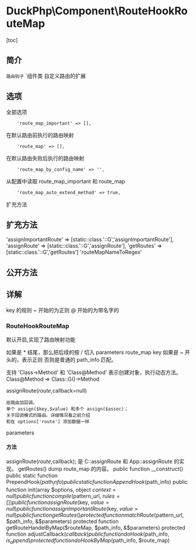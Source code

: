 # DuckPhp\Component\RouteHookRouteMap
[toc]

## 简介

`路由钩子` `组件类 自定义路由的扩展

## 选项
全部选项

        'route_map_important' => [],
在默认路由前执行的路由映射

        'route_map' => [],
在默认路由失败后执行的路由映射

        'route_map_by_config_name' => '',
从配置中读取  route_map_important 和 route_map

        'route_map_auto_extend_method' => true,
扩充方法

## 扩充方法

'assignImportantRoute' => [static::class.'::G','assignImportantRoute'],
'assignRoute' => [static::class.'::G','assignRoute'],
'getRoutes' => [static::class.'::G','getRoutes']
'routeMapNameToRegex'

## 公开方法


## 详解
key 的规则
~  开始的为正则
@ 开始的为带名字的

### RouteHookRouteMap

默认开启,实现了路由映射功能

如果是 * 结尾，那么把后续的按 / 切入 parameters
route_map key 如果是 ~ 开头的，表示正则
否则是普通的 path_info 匹配。

支持 'Class->Method' 和 'Class@Method'  表示创建对象，执行动态方法。
Class@Method => Class::G()->Method

assignRoute($route,$callback=null)

    给路由加回调。
    单个 assign($key,$value) 和多个 assign($assoc)；
    关于回调模式的路由。详细情况看之前介绍
    和在 options['route'] 添加数据一样
parameters 

#### 方法
assignRoute($route,$callback); 
    是 C::assignRoute 和 App::assignRoute 的实现。
getRoutes()
    dump  route_map 的内容。
    public function __construct()
    public static function PrependHook($path_info)
    public static function AppendHook($path_info)
    public function init(array $options, object $context = null)
    public function compile($pattern_url, $rules = [])
    public function assignRoute($key, $value = null)
    public function assignImportantRoute($key, $value = null)
    public function getRoutes()
    protected function matchRoute($pattern_url, $path_info, &$parameters)
    protected function getRouteHandelByMap($routeMap, $path_info, &$parameters)
    protected function adjustCallback($callback)
    public function doHook($path_info, $is_append)
    protected function doHookByMap($path_info, $route_map)